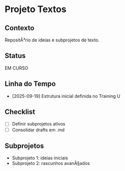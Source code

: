 ﻿# Projeto Textos

## Contexto
RepositÃ³rio de ideias e subprojetos de texto.

## Status
EM CURSO

## Linha do Tempo
- [2025-09-19] Estrutura inicial definida no Training U

## Checklist
- [ ] Definir subprojetos ativos
- [ ] Consolidar drafts em .md

## Subprojetos
- Subprojeto 1: ideias iniciais
- Subprojeto 2: rascunhos avanÃ§ados
